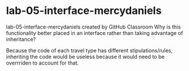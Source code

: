 # lab-05-interface-mercydaniels
lab-05-interface-mercydaniels created by GitHub Classroom
Why is this functionality better placed in an interface rather than taking advantage of inheritance?

Because the code of each travel type has different stipulations/rules, inheriting the code would be useless because it would need to be overrriden to account for that.
